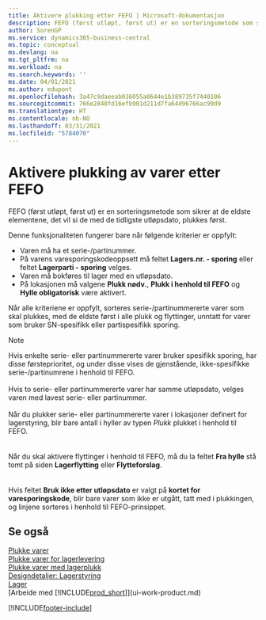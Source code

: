 ```yaml
---
title: Aktivere plukking etter FEFO | Microsoft-dokumentasjon
description: FEFO (først utløpt, først ut) er en sorteringsmetode som sikrer at de eldste elementene, det vil si de med de tidligste utløpsdato, plukkes først.
author: SorenGP
ms.service: dynamics365-business-central
ms.topic: conceptual
ms.devlang: na
ms.tgt_pltfrm: na
ms.workload: na
ms.search.keywords: ''
ms.date: 04/01/2021
ms.author: edupont
ms.openlocfilehash: 3a47c9daeeab036055a0644e1b389735f7440106
ms.sourcegitcommit: 766e2840fd16efb901d211d7fa64d96766ac99d9
ms.translationtype: HT
ms.contentlocale: nb-NO
ms.lasthandoff: 03/31/2021
ms.locfileid: "5784070"
---
```

# <a name="enable-picking-items-by-fefo"></a>Aktivere plukking av varer etter FEFO
FEFO (først utløpt, først ut) er en sorteringsmetode som sikrer at de eldste elementene, det vil si de med de tidligste utløpsdato, plukkes først.  

 Denne funksjonaliteten fungerer bare når følgende kriterier er oppfylt:  

-   Varen må ha et serie-/partinummer.  
-   På varens varesporingskodeoppsett må feltet **Lagers.nr. - sporing** eller feltet **Lagerparti - sporing** velges.  
-   Varen må bokføres til lager med en utløpsdato.  
-   På lokasjonen må valgene **Plukk nødv.**, **Plukk i henhold til FEFO** og **Hylle obligatorisk** være aktivert.  

 Når alle kriteriene er oppfylt, sorteres serie-/partinummererte varer som skal plukkes, med de eldste først i alle plukk og flyttinger, unntatt for varer som bruker SN-spesifikk eller partispesifikk sporing.  

> [!NOTE]  
> Hvis enkelte serie- eller partinummererte varer bruker spesifikk sporing, har disse førsteprioritet, og under disse vises de gjenstående, ikke-spesifikke serie-/partinumrene i henhold til FEFO.
<br /><br />
Hvis to serie- eller partinummererte varer har samme utløpsdato, velges varen med lavest serie- eller partinummer.
<br /><br />
Når du plukker serie- eller partinummererte varer i lokasjoner definert for lagerstyring, blir bare antall i hyller av typen *Plukk* plukket i henhold til FEFO.  
<br /><br />
Når du skal aktivere flyttinger i henhold til FEFO, må du la feltet **Fra hylle** stå tomt på siden **Lagerflytting** eller **Flytteforslag**.  
<br /><br />
Hvis feltet **Bruk ikke etter utløpsdato** er valgt på **kortet for varesporingskode**, blir bare varer som ikke er utgått, tatt med i plukkingen, og linjene sorteres i henhold til FEFO-prinsippet.

## <a name="see-also"></a>Se også  
[Plukke varer](warehouse-pick-items.md)   
[Plukke varer for lagerlevering](warehouse-how-to-pick-items-for-warehouse-shipment.md)   
[Plukke varer med lagerplukk](warehouse-how-to-pick-items-with-inventory-picks.md)   
[Designdetaljer: Lagerstyring](design-details-warehouse-management.md)  
[Lager](inventory-manage-inventory.md)  
[Arbeide med [!INCLUDE[prod_short](includes/prod_short.md)]](ui-work-product.md)


[!INCLUDE[footer-include](includes/footer-banner.md)]
